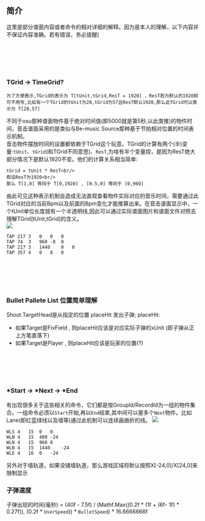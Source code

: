 ## 简介
这里是部分谱面内容或者命令的相对详细的解释。因为是本人的理解，以下内容并不保证内容准确。若有错误，务必提醒(

<br/>
<br/>
<br/>
<br/>

### TGrid -> TimeGrid?
```
为了方便表示,TGrid的表示为 T[tUnit,tGrid,ResT = 1920] ，ResT若为默认的1920即可不用写,比如有一个TGrid的tUnit为28,tGrid为57且ResT默认1920,那么此TGrid可以表示为 T[28,57] 
```
不同于osu那种谱面物件基于绝对时间值(即5000就是第5秒,以此类推)的物件时间，音击谱面采用的是类似与Be-music Source那种基于节拍相对位置的时间表示机制。<br/>
音击物件摆放时间的设置都依赖于TGrid这个玩意。TGrid的计算有两个(半)变量:`tUnit`、`tGrid`(和TGrid不同意思)、`ResT`,为啥有半个变量捏，是因为ResT绝大部分情况下是默认1920不变。他们的计算关系相当简单:
``` 
tGrid = tUnit * ResT<br/>
假设ResT为1920<br/>
那么 T[1,0] 等同于 T[0,1920] , [0.5,0] 等同于 [0,960]
```
由此可见这种表示机制会造成无法直观查看物件实际对应的音乐时间，需要通过此TGrid对应的当前Bpm以及前面的Bpm变化才能推算出来。在音击谱面显示中，一个tUnit单位长度就有一个半透明线,因此可以通过实际谱面图片和谱面文件对照去理解TGrid[tUnit,tGrid]的含义。<br/>
![](images/1.png)

```
TAP	217	3	0	0	0
TAP	74	3	960	-8	0
TAP	217	3	1440	0	0
TAP	357	4	0	8	0
```

<br/>
<br/>
<br/>
<br/>

### Bullet Pallete List 位置简单理解
Shoot.TargetHead是从指定的位置 placeHit 发出子弹;
placeHit:
* 如果Target是FixField , 则placeHit应该是对应实际子弹的xUnit (即子弹从正上方笔直落下)
* 如果Target是Player , 则placeHit应该是玩家的位置(?)

<br/>
<br/>
<br/>
<br/>

### *Start -> *Next -> *End
有出现很多关于这些相关的命令，它们都是按GroupId/RecordId为一组的物件集合。一组命令必须以`Start`开始,再以`End`结束,其中间可以塞多个`Next`物件。比如Lane(即红蓝绿线以及墙等)通过此机制可以连续画曲折的线。
![](images/2.png)
```
WLS	4	15	0	0
WLN	4	15	480	-24
WLN	4	15	960	0
WLN	4	15	1440	-24
WLE	4	16	0	-24
```

另外对于墙轨道，如果没铺墙轨道，那么游戏区域将默认按照X[-24,0]/X[24,0]来限制显示

### 子弹速度
子弹出现的时间(毫秒) = (40f - 7.5f) / (Mathf.Max((0.2f * (1f + (6f- 1f) * 0.27f)), (0.2f * `UserSpeed`)) * `BulletSpeed`) * 16.6666666f
